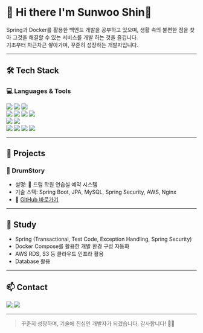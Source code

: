 
# 👋 Hi there I'm Sunwoo Shin👋

Spring과 Docker를 활용한 백엔드 개발을 공부하고 있으며,
생활 속의 불편한 점을 찾아 그것을 해결할 수 있는 서비스를 개발 하는 것을 즐깁니다.  
기초부터 차근차근 쌓아가며, 꾸준히 성장하는 개발자입니다.

---

## 🛠 Tech Stack

### 💻 Languages & Tools

<!-- 언어 -->
  <img src="https://img.shields.io/badge/java-007396?style=for-the-badge&logo=java&logoColor=white"> 
  <img src="https://img.shields.io/badge/c++-00599C?style=for-the-badge&logo=c%2B%2B&logoColor=white">
  <img src="https://img.shields.io/badge/python-3776AB?style=for-the-badge&logo=python&logoColor=white"> 
  <br>

  <!-- 백엔드 -->
  <img src="https://img.shields.io/badge/spring boot-6DB33F?style=for-the-badge&logo=springboot&logoColor=white"> 
  <img src="https://img.shields.io/badge/docker-2496ED?style=for-the-badge&logo=docker&logoColor=white">
  <img src="https://img.shields.io/badge/nginx-009639?style=for-the-badge&logo=nginx&logoColor=white">
  <img src="https://img.shields.io/badge/amazonaws-232F3E?style=for-the-badge&logo=amazonaws&logoColor=white"> 
  <br>

  <!-- 데이터베이스 -->
  <img src="https://img.shields.io/badge/mysql-4479A1?style=for-the-badge&logo=mysql&logoColor=white"> 
  <img src="https://img.shields.io/badge/sql-4479A1?style=for-the-badge&logo=sqlite&logoColor=white">
  <br>

  <!-- 개발 환경 -->
  <img src="https://img.shields.io/badge/intellij-000000?style=for-the-badge&logo=intellijidea&logoColor=white">
  <img src="https://img.shields.io/badge/linux-FCC624?style=for-the-badge&logo=linux&logoColor=black"> 
  <img src="https://img.shields.io/badge/github-181717?style=for-the-badge&logo=github&logoColor=white">
  <img src="https://img.shields.io/badge/git-F05032?style=for-the-badge&logo=git&logoColor=white">

  

---

## 📂 Projects

### 📌 DrumStory
- 설명: 🎵 드럼 학원 연습실 예약 시스템 
- 기술 스택: Spring Boot, JPA, MySQL, Spring Security, AWS, Nginx
- 🔗 [GitHub 바로가기]([https://github.com/sunwoo1256/DrumStory])

---

## 🌱 Study

- Spring (Transactional, Test Code, Exception Handling, Spring Security)
- Docker Compose를 활용한 개발 환경 구성 자동화
- AWS RDS, S3 등 클라우드 인프라 활용
- Database 활용

---

## 📫 Contact

<p>
  <a href="mailto:sswsjw1234@gmail.com">
    <img src="https://img.shields.io/badge/email-D14836?style=flat&logo=gmail&logoColor=white" />
  </a>
  <a href="https://github.com/sunwoo1256" target="_blank">
    <img src="https://img.shields.io/badge/GitHub-100000?style=flat&logo=github&logoColor=white" />
  </a>
</p>

---

> 꾸준히 성장하며, 기술에 진심인 개발자가 되겠습니다. 감사합니다! 🙇‍♂️








<!--
**sunwoo1256/sunwoo1256** is a ✨ _special_ ✨ repository because its `README.md` (this file) appears on your GitHub profile.

Here are some ideas to get you started:

- 🔭 I’m currently working on ...
- 🌱 I’m currently learning ...
- 👯 I’m looking to collaborate on ...
- 🤔 I’m looking for help with ...
- 💬 Ask me about ...
- 📫 How to reach me: ...
- 😄 Pronouns: ...
- ⚡ Fun fact: ...
-->
